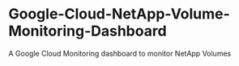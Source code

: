 # Google-Cloud-NetApp-Volume-Monitoring-Dashboard
A Google Cloud Monitoring dashboard to monitor NetApp Volumes

